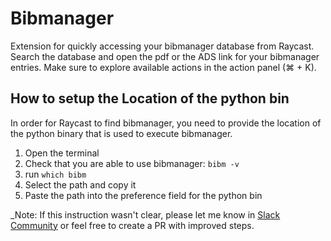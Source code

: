 # Bibmanager

Extension for quickly accessing your bibmanager database from Raycast. Search the database and open the pdf or the ADS link for your bibmanager entries.
Make sure to explore available actions in the action panel (⌘ + K).

## How to setup the Location of the python bin

In order for Raycast to find bibmanager, you need to provide the location of the python binary that is used to execute bibmanager. 

1. Open the terminal
2. Check that you are able to use bibmanager: `bibm -v`
3. run `which bibm` 
4. Select the path and copy it
5. Paste the path into the preference field for the python bin

_Note: If this instruction wasn't clear, please let me know in [Slack Community](https://raycast.com/community) or feel free to create a PR with improved steps.